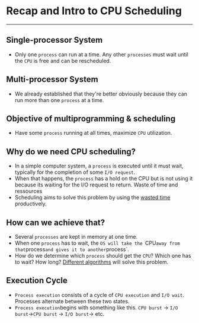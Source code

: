 # Recap and Intro to CPU Scheduling
<hr>

## Single-processor System
- Only one `process` can run at a time. Any other `processes` must wait until the `CPU` is free and can be rescheduled.

## Multi-processor System
- We already established that they're better obviously because they can run more than one `process` at a time. 

## Objective of multiprogramming & scheduling
- Have some `process` running at all times, maximize `CPU` utilization.

## Why do we need CPU scheduling?
- In a simple computer system, a `process` is executed until it must wait, typically for the completion of some `I/O request`.
- When that happens, the `process` has a hold on the CPU but is not using it because its waiting for the I/O request to return. Waste of time and ressources
- Scheduling aims to solve this problem by using the [wasted time](https://www.youtube.com/watch?v=R0rKB_bsUNg) productively.

## How can we achieve that?

- Several `processes` are kept in memory at one time.
- When one `process` has to wait, the `OS will take the `CPU` away from that `process` and gives it to another `process`.
- How do we determine which `process` should get the `CPU`? Which one has to wait? How long? [Different algorithms](Scheduling.md) will solve this problem.

## Execution Cycle
- `Process execution` consists of a cycle of `CPU execution` and `I/O wait`. Processes alternate between these two states.
- `Process execution`begins with something like this. `CPU burst` &#8594; `I/O burst`&#8594;`CPU burst` &#8594; `I/O burst`&#8594; etc.


